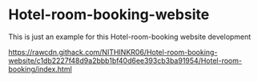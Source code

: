 # Hotel-room-booking-website
This is just an example for this Hotel-room-booking website development 


https://rawcdn.githack.com/NITHINKR06/Hotel-room-booking-website/c1db2227f48d9a2bbb1bf40d6ee393cb3ba91954/Hotel-room-booking/index.html
